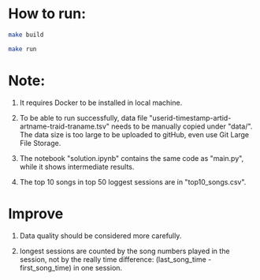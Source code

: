 # How to run:
```bash
make build
```
```bash
make run
```

# Note:
1. It requires Docker to be installed in local machine.

2. To be able to run successfully, data file "userid-timestamp-artid-artname-traid-traname.tsv" needs to be manually copied under "data/". The data size is too large to be uploaded to gitHub, even use Git Large File Storage.

3. The notebook "solution.ipynb" contains the same code as "main.py", while it shows intermediate results.

4. The top 10 songs in top 50 loggest sessions are in "top10_songs.csv".


# Improve
1. Data quality should be considered more carefully.

2. longest sessions are counted by the song numbers played in the session, not by the really time difference: (last_song_time - first_song_time) in one session.
